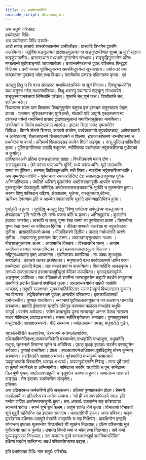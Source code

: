 ```yaml
---
title: ०४ प्रथमेष्टकाविधिः
unicode_script: devanagari
---
```


अथ चतुर्थः परिच्छेदः  
प्रथमेष्टका विधिः  
अथ प्रथमेष्टका विधिः उच्यते-  
आदौ तावत् आचार्यः शास्त्रोक्तवर्त्मना प्राचीपरीक्ष्य। प्राच्यादि विभागेन द्वाराणि  
कल्पयित्वा। चतुर्विंशत्यङ्गुलायतं द्वादशाङ्गुलायतं वा अङ्गुष्टपरिणाहं शुभम् ऋजुं क्षीरवृक्षजं  
शङ्कुंसमानीय। प्रासादस्थान मध्यभागे मूलमन्त्रेण संस्थाप्य। शङ्कुद्विगुणमानेन परितः  
मण्डलान्ते पूर्वापराङ्गयोः छायामालोक्य। छायान्तर्मण्डलान्ते पूर्वतः पश्चिमतः बिन्दुद्वयं  
विलिख्य। तयोः मध्यतः पूर्वबिन्दुमारभ्य अपरबिन्दुपर्यन्तं सूत्रमापात्य। तयोरन्तरं यथा  
कच्छपानन पुच्छवत् भवेत् तथा विधाय। तदन्वेवमेव उत्तरतः दक्षिणतश्च कृत्वा। एवं  
  

चतसृषु दिक्षु च त्रि पञ्च सप्तहस्तं यथाभिमतंअधिकं वा सूत्रं निपात्य। दिक्सूत्रभ्रमणेनैव  
यथा चतुरश्रं भवेत् तथासमालिख्य। दिक्षु अष्टासु यथान्यायं शङ्कून् संस्थापयेत्।  
शङ्कुस्थापनवेलायां निमित्तानि परीक्षेत्। शुभानि चेत् शुभं फलं। विपरीतानि चेत्  
शान्तिमाचरेत्।  
स्थितासन शयन यान विश्वरूप बिम्बानुगुण्येन चतुरश्र वृत्त वृत्तायत चतुरश्रायत भेदान्  
ज्ञात्वा। यजमानः भुक्तिकामश्चेत् युग्मैःहस्तैः, मोक्षार्थी यदि अयुग्मैः एकहस्तमारभ्य  
दशहस्त पर्यन्तं यथाभिमतं प्रासादं द्वादशाङ्गुलान्तं यथावित्तानुसारतः मानयित्वा।  
तत्रविमानं च निर्माय प्रथमेष्टकाम् आरभेत्। इष्टका शिला काष्ट मृम्मयभेदेन  
त्रिविधा। विमाने शैलजे शिलया, काष्ठजे काष्ठेन, पक्वेष्ठकामये सुपक्वेष्टकया, आमेष्टकामये  
च आमेष्टकया, शैलाकाष्टमये शिलाकाष्ठमये च शिलया, इष्टकाकाष्ठमये धाम्नीष्टकया च  
प्रथमेष्टकया कार्या। प्रतिमार्थं शिलासङ्ग्रह कल्पेन शिलां सङ्गृह्य । तासु पुल्लिङ्गादिपरीक्षां  
कृत्वा। पुल्लिङ्गशिलया पादादि स्थूप्यन्तं, स्त्रीशिलया प्रथमेष्टकां,नपुंसकशिलया मूर्धेष्टकां  
च कुर्यात्।  
दार्विष्टकाःअपि प्रतिमा दारुसङ्ग्रहवत् ग्राह्याः। विपरीतकरणे महान् दोषः।  
राजराष्ट्रक्षयश्च। छेदे कांस्य घण्टाध्वनिः मूर्ध्नि, मध्ये कांस्यध्वनिः, मूले तालध्वनिः  
यस्यां सा पुंशिला। तस्मात् किञ्चिदूनध्वनिः स्त्री शिला। नादहीना नपुंसकशिलाभवति।  
अथ मृम्मयेष्टकाविधिः - पूर्वमाचार्यः रथकारनिर्दिष्टं देशं समासाद्यन्तत्रपुण्याह पूर्वकं  
अग्निम्प्रतिष्ठाप्य। ज्वलिते अस्मिन् मूलमन्त्रेण अष्टोत्तरशताहुतीः आज्येन चरुणा  
पुरुषसूक्तेन षोडशाहुतीः समिद्भिः अष्टोत्तरशतसङ्ख्यकाभिः भूयोपि च मूलमन्त्रेण हुत्वा।  
चरुणा विष्णु पारिषदान् उद्दिश्य, क्षेत्रपालाय, भूतेभ्यः, वास्तुनाथाय,देवेभ्यः,  
ऋषिभ्यः,देवगणाय इति च आज्येन स्वाहान्ताभिः भूरादि सप्तव्याहृतिभिश्च हुत्वा।  
  

पूर्णाहुतिं च हुत्वा । पूर्वादिषु चतसृषु दिक्षु  "विष्णु पार्षदेभ्यः सर्वभूतेभ्यः वास्तुनाथाय  
क्षेत्रपालाय"  इति नमोन्तैः एतैः मन्त्रैः चरुणा बलिं च कृत्वा। अग्निमुद्वास्य। कुलालेन  
इष्टकाः कारयेत्। तास्वपि च ऋजुः युग्मा रेखा यस्यां सा पुरुषेष्टका प्रथमा। तिरश्चीना  
युग्मा रेखा यस्यां सा स्त्रीष्टका द्वितीया । नीरेखा पाश्र्वयोः वक्ररेखा वा नपुंसकेष्टका  
तृतीया। प्रासादादिकरणे प्रथमा । पीठादिकरणे द्वितीया। प्रासाद गर्भाधानादि करणे  
तृतीया । तदायामस्तु हस्तमानः चेत् उत्तमः। अष्टादशाङ्गुलायामः मध्यमः ।  
षोडशाङ्गुलायामः अधमः। आयामार्धेन विस्तारः। विस्तारार्धेन घनम् । आयाम  
समविस्तारास्यात् आच्छादनेष्टका । इदं महामानम्प्रासादतुल्यः विस्तारः।  
तद्विगुणःआयामह इदम् अल्पमानम्। एवमिष्टकाः कारयित्वा। ताः पक्वाः शुभाःदृढाः  
सम्पादयेत्। देवालये चतस्रः प्रथमेष्टकाः। मनुष्यालये पञ्च पक्वेष्टकामये धाम्नि पक्वा  
प्रथमेष्टका इत्यादि वेद्यम्। ततः मण्डपं प्रपां वा कल्पयित्वा। वितानादिभिः अलङ्कृत्य।  
तन्मध्ये सप्ततालायतां हस्तमात्रसमुच्छ्रितां वेदिकां कल्पयित्वा। मृत्सङ्ग्रहणपूर्वकं  
अङ्गुरान् अर्पयित्वा। ततः वेदिकामध्ये शालीनां भारचतुष्टयेन तदुपरि तदर्धेन तण्डुलानां  
तस्योपरि तदर्धेन तिलानां स्थण्डिलं कृत्वा। अन्तरान्तरयोगेन आहतैः वासोभिः  
आच्छाद्य। तदुपरि सलक्षणान् सूत्रवस्त्रादिवेष्टितान् सरत्नहेमकूर्च पिप्पलदलान् कुम्भान्  
नव विन्यस्य। तद्वेदिकोत्तरभागे पूर्ववत् धान्यपीठं परिकल्प्य। इष्टकाधिवासार्थं  
दर्भानास्तीर्य। पुण्याहं वाचयित्वा। स्नपनार्थं पूर्वोक्तलक्षणयुक्तान् नव कलशान् धान्यपीठे  
संस्थाप्य। ब्रह्मादि ईशानान्तं घृतक्षीर दधिगुड पञ्चगव्य फलरस गन्धलोह मधुभिः  
सम्पूर्य। वस्त्रेण आवेष्ट्य। क्रमेण परवासुदेव पुरुष सत्याच्युत अनन्त केशव नारायण  
माधव गोविन्दान् आवाह्यअभ्यर्च्य। चतस्रः स्त्रीलिङ्गेष्टकाः समादाय। पुण्याहपुरस्सरं  
वासुदेवादीन् आवाह्यअभ्यर्च्य। पीठे संस्थाप्य। पयोव्रतसाम्ना पयसा, मधुवातेति गुडेन,  
  

याःफलिनीरिति फलवारिणा, हिरण्यगर्भ मन्त्रेणलोहवारिणा,  
दधिक्राविण्णेतिदध्ना,पञ्चवारुणिकेति पञ्चगव्येन,गन्धद्वारेति गन्धाम्बुना, मधुवातेति  
मधुना, घृतस्नाते तिसाम्ना घृतेन च अभिषिच्य। पृथक् पृथक् इष्टकाः सदर्भेन वस्त्रयुग्मेन  
संवेष्ट्य। पुण्याहं वाचयित्वा। प्रोक्ष्य। इष्टकाःशयनेअधिवास्य.पूर्वादिद्वारेषु तोरण कुम्भान्  
संस्थाप्य। तत्तद्दैवतानि आवाह्यअभ्यर्च्य। पूर्वस्थापित मध्यकुम्भे परमात्मानं  
उपकुम्भाष्टके विष्ण्वादीन् आवाह्य अभ्यर्च्य। पायसगुडोदनानि निवेद्य। तस्य पूर्वे उत्तरे  
वा कुण्डौ स्थण्डिले वा अग्निमानीय। समिदाज्य चरुभिः यथाविधि च पुनः समिदाज्य  
तिल पुष्पैः पृथक् अष्टोत्तरशताहुतीः च नृसूक्तेन चरुणा च हुत्वा। सम्पाताज्यं पात्रान्तरे  
सङ्गृह्य। तेन इष्टकाः स्पर्शमन्त्रेण संस्पृशेत्।  
प्रतिसरः  
अथ प्रतिसरबन्ध कर्मकरिष्ये इति सङ्कल्प्य। प्रतिसरं पुण्याहजलेन प्रोक्ष्य। हेममयैः  
कार्पासमयैः वा प्रतिसरैःअस्त्र मन्त्रेण सम्बध्य। ‘ओं ह्रीं स्वं स्वप्नाधिपतये स्वाहा इति  
मन्त्रेण सर्पिषा अष्टोत्तरशताहुतीः हुत्वा। ततः आचार्यः यजमानेन सह दर्भशय्यायां  
स्वप्नार्थं शयीत। स्वप्ने शुभे शुभं फलम्। अशुभे शान्ति होमं कृत्वा। विभातायां विभावर्यां  
शुभे मुहूर्ते ऋत्विग्भिः सह इष्टकाः समादाय। धामप्रदक्षिणी कृत्य। अन्तः प्रविश्य। क्लृप्त  
द्वारदेशस्य दक्षिणतः पादमूले वेदघोषैः वाद्यघोषैः च सह निक्षिपेत्। प्रादक्षिण्येन इन्द्रादि  
सोमान्तम् इष्टकाः मूलमन्त्रेण श्रियःमन्दिरे श्री सूक्तेन निदध्यात्। दक्षिण पश्चिमयोः मूलं  
पूर्वोत्तरयोः अग्रं च कुर्यात्। उपानत् विषमो यथा न भवेत् तथा निदध्यात्। सर्वं कर्मा  
पुण्याहपुरस्सरं निदध्यात्। तदा यजमानः गुरवे वस्त्राभरणपूर्वां शतनिष्फपरिमितां  
दक्षिणां तदर्धम् ऋत्विग्भ्यः तदर्धं परिचारकेभ्यश्च दद्यात्।  
  

इति प्रथमेष्टका विधिः नाम चतुर्थः परिच्छेदः  
